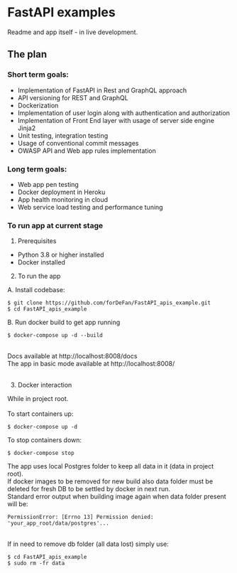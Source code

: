 <h1>FastAPI examples</h1>

Readme and app itself - in live development.

## The plan

### Short term goals:

* Implementation of FastAPI in Rest and GraphQL approach
* API versioning for REST and GraphQL
* Dockerization
* Implementation of user login along with authentication and authorization
* Implementation of Front End layer with usage of server side engine Jinja2
* Unit testing, integration testing
* Usage of conventional commit messages
* OWASP API and Web app rules implementation

### Long term goals:

* Web app pen testing
* Docker deployment in Heroku
* App health monitoring in cloud
* Web service load testing and performance tuning

### To run app at current stage

1. Prerequisites

* Python 3.8 or higher installed
* Docker installed

2. To run the app

A. Install codebase:

```
$ git clone https://github.com/forDeFan/FastAPI_apis_example.git
$ cd FastAPI_apis_example
```

B. Run docker build to get app running

```
$ docker-compose up -d --build
```
<br>
Docs available at <div style="display: inline">http://localhost:8008/docs</div>
<br>
The app in basic mode available at <div style="display: inline">http://localhost:8008/</div>
<br><br>

3. Docker interaction

While in project root.
<br><br>
To start containers up:

```
$ docker-compose up -d
```

To stop containers down:

```
$ docker-compose stop
```

The app uses local Postgres folder to keep all data in it (data in project root). 
<br>
If docker images to be removed for new build also data folder must be deleted for fresh DB to be settled by docker in next run. 
<br>
Standard error output when building image again when data folder present will be:
```
PermissionError: [Errno 13] Permission denied: 'your_app_root/data/postgres'...
```
<br>
If in need to remove db folder (all data lost) simply use:

```
$ cd FastAPI_apis_example
$ sudo rm -fr data
```

